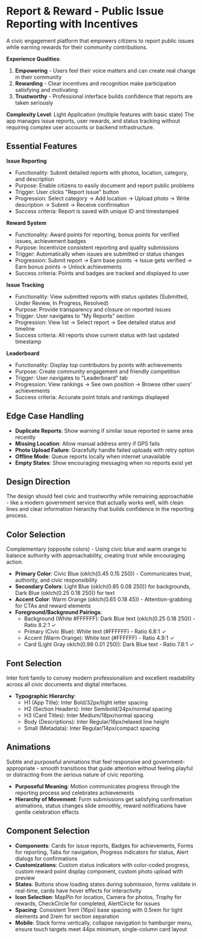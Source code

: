 # Report & Reward - Public Issue Reporting with Incentives

A civic engagement platform that empowers citizens to report public issues while earning rewards for their community contributions.

**Experience Qualities**:
1. **Empowering** - Users feel their voice matters and can create real change in their community
2. **Rewarding** - Clear incentives and recognition make participation satisfying and motivating
3. **Trustworthy** - Professional interface builds confidence that reports are taken seriously

**Complexity Level**: Light Application (multiple features with basic state)
The app manages issue reports, user rewards, and status tracking without requiring complex user accounts or backend infrastructure.

## Essential Features

**Issue Reporting**
- Functionality: Submit detailed reports with photos, location, category, and description
- Purpose: Enable citizens to easily document and report public problems
- Trigger: User clicks "Report Issue" button
- Progression: Select category → Add location → Upload photo → Write description → Submit → Receive confirmation
- Success criteria: Report is saved with unique ID and timestamped

**Reward System**
- Functionality: Award points for reporting, bonus points for verified issues, achievement badges
- Purpose: Incentivize consistent reporting and quality submissions
- Trigger: Automatically when issues are submitted or status changes
- Progression: Submit report → Earn base points → Issue gets verified → Earn bonus points → Unlock achievements
- Success criteria: Points and badges are tracked and displayed to user

**Issue Tracking**
- Functionality: View submitted reports with status updates (Submitted, Under Review, In Progress, Resolved)
- Purpose: Provide transparency and closure on reported issues
- Trigger: User navigates to "My Reports" section
- Progression: View list → Select report → See detailed status and timeline
- Success criteria: All reports show current status with last updated timestamp

**Leaderboard**
- Functionality: Display top contributors by points with achievements
- Purpose: Create community engagement and friendly competition
- Trigger: User navigates to "Leaderboard" tab
- Progression: View rankings → See own position → Browse other users' achievements
- Success criteria: Accurate point totals and rankings displayed

## Edge Case Handling

- **Duplicate Reports**: Show warning if similar issue reported in same area recently
- **Missing Location**: Allow manual address entry if GPS fails
- **Photo Upload Failure**: Gracefully handle failed uploads with retry option
- **Offline Mode**: Queue reports locally when internet unavailable
- **Empty States**: Show encouraging messaging when no reports exist yet

## Design Direction

The design should feel civic and trustworthy while remaining approachable - like a modern government service that actually works well, with clean lines and clear information hierarchy that builds confidence in the reporting process.

## Color Selection

Complementary (opposite colors) - Using civic blue and warm orange to balance authority with approachability, creating trust while encouraging action.

- **Primary Color**: Civic Blue (oklch(0.45 0.15 250)) - Communicates trust, authority, and civic responsibility
- **Secondary Colors**: Light Blue (oklch(0.85 0.08 250)) for backgrounds, Dark Blue (oklch(0.25 0.18 250)) for text
- **Accent Color**: Warm Orange (oklch(0.65 0.18 45)) - Attention-grabbing for CTAs and reward elements
- **Foreground/Background Pairings**: 
  - Background (White #FFFFFF): Dark Blue text (oklch(0.25 0.18 250)) - Ratio 8.2:1 ✓
  - Primary (Civic Blue): White text (#FFFFFF) - Ratio 6.8:1 ✓
  - Accent (Warm Orange): White text (#FFFFFF) - Ratio 4.9:1 ✓
  - Card (Light Gray oklch(0.98 0.01 250)): Dark Blue text - Ratio 7.8:1 ✓

## Font Selection

Inter font family to convey modern professionalism and excellent readability across all civic documents and digital interfaces.

- **Typographic Hierarchy**: 
  - H1 (App Title): Inter Bold/32px/tight letter spacing
  - H2 (Section Headers): Inter Semibold/24px/normal spacing  
  - H3 (Card Titles): Inter Medium/18px/normal spacing
  - Body (Descriptions): Inter Regular/16px/relaxed line height
  - Small (Metadata): Inter Regular/14px/compact spacing

## Animations

Subtle and purposeful animations that feel responsive and government-appropriate - smooth transitions that guide attention without feeling playful or distracting from the serious nature of civic reporting.

- **Purposeful Meaning**: Motion communicates progress through the reporting process and celebrates achievements
- **Hierarchy of Movement**: Form submissions get satisfying confirmation animations, status changes slide smoothly, reward notifications have gentle celebration effects

## Component Selection

- **Components**: Cards for issue reports, Badges for achievements, Forms for reporting, Tabs for navigation, Progress indicators for status, Alert dialogs for confirmations
- **Customizations**: Custom status indicators with color-coded progress, custom reward point display component, custom photo upload with preview
- **States**: Buttons show loading states during submission, forms validate in real-time, cards have hover effects for interactivity
- **Icon Selection**: MapPin for location, Camera for photos, Trophy for rewards, CheckCircle for completed, AlertCircle for issues
- **Spacing**: Consistent 1rem (16px) base spacing with 0.5rem for tight elements and 2rem for section separation
- **Mobile**: Stack forms vertically, collapse navigation to hamburger menu, ensure touch targets meet 44px minimum, single-column card layout